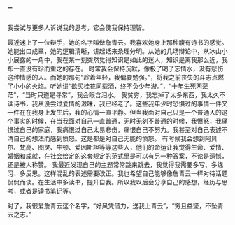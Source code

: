 # -
我尝试与更多人诉说我的思考，它会使我保持理智。

  最近迷上了一位辩手，她的名字叫做詹青云。我喜欢她身上那种腹有诗书的感觉。她能出口成章，她的逻辑清晰，讲起话来条理分明。从她的几场辩论中，从冰山小小展露的一角中，我在某一刻突然觉得知识是如此的迷人，知识是离我那么近，我却一直没有珍而重之的存在。
  时常我会保持沉默，像极了喝了忘情水，没有悲伤这种情感的人。而她的那句“趁着年轻，我偏要勉强。”，将我之前丧失的斗志点燃了小小的火焰。听她讲“欲买桂花同载酒，终不负少年游。”，“十年生死两茫茫”，“当时只道是寻常”，我会眼含泪水。
  我贫穷，我忘掉了太多东西，我太久不读诗书，我从没尝过爱情的滋味，我已经老了。这些我年少时恐惧过的事情一件又一件在在我身上发生后，我的心情一直平静。但当我面对自己只是一个普通人的这个事实的时候，在当我面对自己一直普通，无时无刻不普通的时候，我愤怒，我痛恨过自己的家庭，我痛恨过自己太易悲伤，痛恨自己不努力。我甚至对自己表述不清自己的想法而感到愤怒。这是都是对自己无能的愤怒。
  有时候我会想到阿贝尔、梵高、图灵、牛顿、爱因斯坦等等这些人，他们的命运让我觉得生命、爱情、婚姻和成就，在社会给定的这套规定的范式里是可以有另一种答案，不论是遗憾，还是被人称赞。
  我最近发现自己的主题常常跳来跳去，我觉得我需要多写、多练习、多反思。这样混乱的表述需要改正。我也希望自己能够像詹青云一样对待话题侃侃而谈。在生活中多读书，提升自我。所以我以后会分享自己的感想，经历与思考，或者是读书笔记等。
  
  
  
  
  
  对了，我很爱詹青云这个名字，“好风凭借力，送我上青云”，“穷且益坚，不坠青云之志。” 
